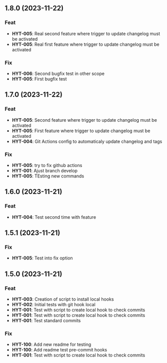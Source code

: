 ## 1.8.0 (2023-11-22)

### Feat

- **HYT-005**: Real second feature where trigger to update changelog must be activated
- **HYT-005**: Real first feature where trigger to update changelog must be activated

### Fix

- **HYT-006**: Second bugfix test in other scope
- **HYT-005**: First bugfix test

## 1.7.0 (2023-11-22)

### Feat

- **HYT-005**: Second feature where trigger to update changelog must be activated
- **HYT-005**: First feature where trigger to update changelog must be activated
- **HYT-004**: Git Actions config to automaticaly update changelog and tags

### Fix

- **HYT-005**: try to fix github actions
- **HYT-001**: Ajust branch develop
- **HYT-005**: TEsting new commands

## 1.6.0 (2023-11-21)

### Feat

- **HYT-004**: Test second time with feature

## 1.5.1 (2023-11-21)

### Fix

- **HYT-005**: Test into fix option

## 1.5.0 (2023-11-21)

### Feat

- **HYT-003**: Creation of script to install local hooks
- **HYT-002**: Initial tests with git hook local
- **HYT-001**: Test with script to create local hook to check commits
- **HYT-001**: Test with script to create local hook to check commits
- **HYT-001**: Test standard commits

### Fix

- **HYT-100**: Add new readme for testing
- **HYT-100**: Add readme test pre-commit hooks
- **HYT-001**: Test with script to create local hook to check commits
